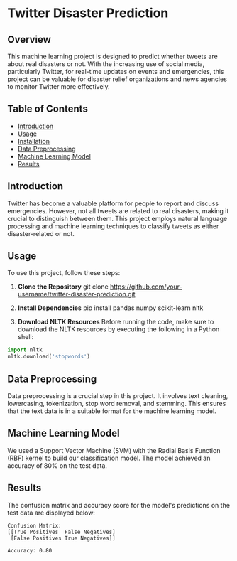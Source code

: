# Twitter Disaster Prediction

## Overview
This machine learning project is designed to predict whether tweets are about real disasters or not. With the increasing use of social media, particularly Twitter, for real-time updates on events and emergencies, this project can be valuable for disaster relief organizations and news agencies to monitor Twitter more effectively.

## Table of Contents
- [Introduction](#introduction)
- [Usage](#usage)
- [Installation](#installation)
- [Data Preprocessing](#data-preprocessing)
- [Machine Learning Model](#machine-learning-model)
- [Results](#results)

## Introduction
Twitter has become a valuable platform for people to report and discuss emergencies. However, not all tweets are related to real disasters, making it crucial to distinguish between them. This project employs natural language processing and machine learning techniques to classify tweets as either disaster-related or not.

## Usage
To use this project, follow these steps:

1. **Clone the Repository**
  git clone https://github.com/your-username/twitter-disaster-prediction.git

2. **Install Dependencies**
   pip install pandas numpy scikit-learn nltk

3. **Download NLTK Resources**
Before running the code, make sure to download the NLTK resources by executing the following in a Python shell:
```python
import nltk
nltk.download('stopwords')
```

## Data Preprocessing
Data preprocessing is a crucial step in this project. It involves text cleaning, lowercasing, tokenization, stop word removal, and stemming. This ensures that the text data is in a suitable format for the machine learning model.

## Machine Learning Model
We used a Support Vector Machine (SVM) with the Radial Basis Function (RBF) kernel to build our classification model. The model achieved an accuracy of 80% on the test data.

## Results
The confusion matrix and accuracy score for the model's predictions on the test data are displayed below:
```
Confusion Matrix:
[[True Positives  False Negatives]
 [False Positives True Negatives]]

Accuracy: 0.80
```
